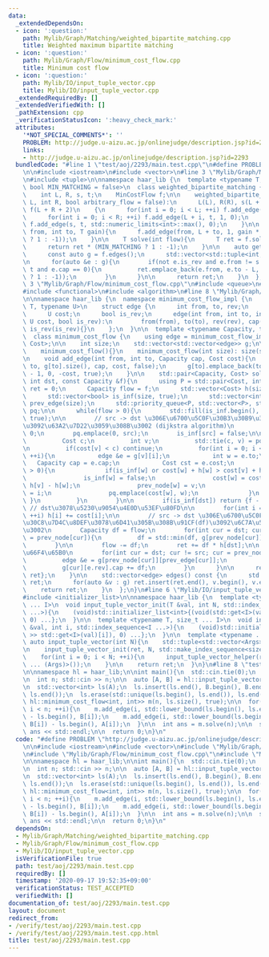 ```yaml
---
data:
  _extendedDependsOn:
  - icon: ':question:'
    path: Mylib/Graph/Matching/weighted_bipartite_matching.cpp
    title: Weighted maximum bipartite matching
  - icon: ':question:'
    path: Mylib/Graph/Flow/minimum_cost_flow.cpp
    title: Minimum cost flow
  - icon: ':question:'
    path: Mylib/IO/input_tuple_vector.cpp
    title: Mylib/IO/input_tuple_vector.cpp
  _extendedRequiredBy: []
  _extendedVerifiedWith: []
  _pathExtension: cpp
  _verificationStatusIcon: ':heavy_check_mark:'
  attributes:
    '*NOT_SPECIAL_COMMENTS*': ''
    PROBLEM: http://judge.u-aizu.ac.jp/onlinejudge/description.jsp?id=2293
    links:
    - http://judge.u-aizu.ac.jp/onlinejudge/description.jsp?id=2293
  bundledCode: "#line 1 \"test/aoj/2293/main.test.cpp\"\n#define PROBLEM \"http://judge.u-aizu.ac.jp/onlinejudge/description.jsp?id=2293\"\
    \n\n#include <iostream>\n#include <vector>\n#line 3 \"Mylib/Graph/Matching/weighted_bipartite_matching.cpp\"\
    \n#include <tuple>\n\nnamespace haar_lib {\n  template <typename T, typename MinCostFlow,\
    \ bool MIN_MATCHING = false>\n  class weighted_bipartite_matching {\n  public:\n\
    \    int L, R, s, t;\n    MinCostFlow f;\n\n    weighted_bipartite_matching(int\
    \ L, int R, bool arbitrary_flow = false):\n      L(L), R(R), s(L + R), t(s + 1),\
    \ f(L + R + 2)\n    {\n      for(int i = 0; i < L; ++i) f.add_edge(s, i, 1, 0);\n\
    \      for(int i = 0; i < R; ++i) f.add_edge(L + i, t, 1, 0);\n      if(arbitrary_flow)\
    \ f.add_edge(s, t, std::numeric_limits<int>::max(), 0);\n    }\n\n    void add_edge(int\
    \ from, int to, T gain){\n      f.add_edge(from, L + to, 1, gain * (MIN_MATCHING\
    \ ? 1 : -1));\n    }\n\n    T solve(int flow){\n      T ret = f.solve(s, t, flow).second;\n\
    \      return ret * (MIN_MATCHING ? 1 : -1);\n    }\n\n    auto get_matching(){\n\
    \      const auto g = f.edges();\n      std::vector<std::tuple<int, int, T>> ret;\n\
    \n      for(auto &e : g){\n        if(not e.is_rev and e.from != s and e.to !=\
    \ t and e.cap == 0){\n          ret.emplace_back(e.from, e.to - L, e.cost * (MIN_MATCHING\
    \ ? 1 : -1));\n        }\n      }\n\n      return ret;\n    }\n  };\n}\n#line\
    \ 3 \"Mylib/Graph/Flow/minimum_cost_flow.cpp\"\n#include <queue>\n#include <utility>\n\
    #include <functional>\n#include <algorithm>\n#line 8 \"Mylib/Graph/Flow/minimum_cost_flow.cpp\"\
    \n\nnamespace haar_lib {\n  namespace minimum_cost_flow_impl {\n    template <typename\
    \ T, typename U>\n    struct edge {\n      int from, to, rev;\n      T cap;\n\
    \      U cost;\n      bool is_rev;\n      edge(int from, int to, int rev, T cap,\
    \ U cost, bool is_rev):\n        from(from), to(to), rev(rev), cap(cap), cost(cost),\
    \ is_rev(is_rev){}\n    };\n  }\n\n  template <typename Capacity, typename Cost>\n\
    \  class minimum_cost_flow {\n    using edge = minimum_cost_flow_impl::edge<Capacity,\
    \ Cost>;\n\n    int size;\n    std::vector<std::vector<edge>> g;\n\n  public:\n\
    \    minimum_cost_flow(){}\n    minimum_cost_flow(int size): size(size), g(size){}\n\
    \n    void add_edge(int from, int to, Capacity cap, Cost cost){\n      g[from].emplace_back(from,\
    \ to, g[to].size(), cap, cost, false);\n      g[to].emplace_back(to, from, g[from].size()\
    \ - 1, 0, -cost, true);\n    }\n\n    std::pair<Capacity, Cost> solve(int src,\
    \ int dst, const Capacity &f){\n      using P = std::pair<Cost, int>;\n      Cost\
    \ ret = 0;\n      Capacity flow = f;\n      std::vector<Cost> h(size, 0), cost(size);\n\
    \      std::vector<bool> is_inf(size, true);\n      std::vector<int> prev_node(size),\
    \ prev_edge(size);\n      std::priority_queue<P, std::vector<P>, std::greater<P>>\
    \ pq;\n\n      while(flow > 0){\n        std::fill(is_inf.begin(), is_inf.end(),\
    \ true);\n\n        // src -> dst \u306E\u6700\u5C0F\u30B3\u30B9\u30C8\u7D4C\u8DEF\
    \u3092\u63A2\u7D22\u3059\u308B\u3002 (dijkstra algorithm)\n        cost[src] =\
    \ 0;\n        pq.emplace(0, src);\n        is_inf[src] = false;\n\n        while(!pq.empty()){\n\
    \          Cost c;\n          int v;\n          std::tie(c, v) = pq.top(); pq.pop();\n\
    \n          if(cost[v] < c) continue;\n          for(int i = 0; i < (int)g[v].size();\
    \ ++i){\n            edge &e = g[v][i];\n            int w = e.to;\n         \
    \   Capacity cap = e.cap;\n            Cost cst = e.cost;\n            if(cap\
    \ > 0){\n              if(is_inf[w] or cost[w] + h[w] > cost[v] + h[v] + cst){\n\
    \                is_inf[w] = false;\n                cost[w] = cost[v] + cst +\
    \ h[v] - h[w];\n                prev_node[w] = v;\n                prev_edge[w]\
    \ = i;\n                pq.emplace(cost[w], w);\n              }\n           \
    \ }\n          }\n        }\n\n        if(is_inf[dst]) return {f - flow, ret};\
    \ // dst\u3078\u5230\u9054\u4E0D\u53EF\u80FD\n\n        for(int i = 0; i < size;\
    \ ++i) h[i] += cost[i];\n\n        // src -> dst \u306E\u6700\u5C0F\u30B3\u30B9\
    \u30C8\u7D4C\u8DEF\u3078\u6D41\u305B\u308B\u91CF(df)\u3092\u6C7A\u5B9A\u3059\u308B\
    \u3002\n        Capacity df = flow;\n        for(int cur = dst; cur != src; cur\
    \ = prev_node[cur]){\n          df = std::min(df, g[prev_node[cur]][prev_edge[cur]].cap);\n\
    \        }\n\n        flow -= df;\n        ret += df * h[dst];\n\n        // cap\u306E\
    \u66F4\u65B0\n        for(int cur = dst; cur != src; cur = prev_node[cur]){\n\
    \          edge &e = g[prev_node[cur]][prev_edge[cur]];\n          e.cap -= df;\n\
    \          g[cur][e.rev].cap += df;\n        }\n      }\n\n      return {f - flow,\
    \ ret};\n    }\n\n    std::vector<edge> edges() const {\n      std::vector<edge>\
    \ ret;\n      for(auto &v : g) ret.insert(ret.end(), v.begin(), v.end());\n  \
    \    return ret;\n    }\n  };\n}\n#line 6 \"Mylib/IO/input_tuple_vector.cpp\"\n\
    #include <initializer_list>\n\nnamespace haar_lib {\n  template <typename T, size_t\
    \ ... I>\n  void input_tuple_vector_init(T &val, int N, std::index_sequence<I\
    \ ...>){\n    (void)std::initializer_list<int>{(void(std::get<I>(val).resize(N)),\
    \ 0) ...};\n  }\n\n  template <typename T, size_t ... I>\n  void input_tuple_vector_helper(T\
    \ &val, int i, std::index_sequence<I ...>){\n    (void)std::initializer_list<int>{(void(std::cin\
    \ >> std::get<I>(val)[i]), 0) ...};\n  }\n\n  template <typename ... Args>\n \
    \ auto input_tuple_vector(int N){\n    std::tuple<std::vector<Args> ...> ret;\n\
    \n    input_tuple_vector_init(ret, N, std::make_index_sequence<sizeof ... (Args)>());\n\
    \    for(int i = 0; i < N; ++i){\n      input_tuple_vector_helper(ret, i, std::make_index_sequence<sizeof\
    \ ... (Args)>());\n    }\n\n    return ret;\n  }\n}\n#line 8 \"test/aoj/2293/main.test.cpp\"\
    \n\nnamespace hl = haar_lib;\n\nint main(){\n  std::cin.tie(0);\n  std::ios::sync_with_stdio(false);\n\
    \n  int n; std::cin >> n;\n\n  auto [A, B] = hl::input_tuple_vector<int, int>(n);\n\
    \n  std::vector<int> ls(A);\n  ls.insert(ls.end(), B.begin(), B.end());\n\n  std::sort(ls.begin(),\
    \ ls.end());\n  ls.erase(std::unique(ls.begin(), ls.end()), ls.end());\n\n  hl::weighted_bipartite_matching<int,\
    \ hl::minimum_cost_flow<int, int>> m(n, ls.size(), true);\n\n  for(int i = 0;\
    \ i < n; ++i){\n    m.add_edge(i, std::lower_bound(ls.begin(), ls.end(), A[i])\
    \ - ls.begin(), B[i]);\n    m.add_edge(i, std::lower_bound(ls.begin(), ls.end(),\
    \ B[i]) - ls.begin(), A[i]);\n  }\n\n  int ans = m.solve(n);\n\n  std::cout <<\
    \ ans << std::endl;\n\n  return 0;\n}\n"
  code: "#define PROBLEM \"http://judge.u-aizu.ac.jp/onlinejudge/description.jsp?id=2293\"\
    \n\n#include <iostream>\n#include <vector>\n#include \"Mylib/Graph/Matching/weighted_bipartite_matching.cpp\"\
    \n#include \"Mylib/Graph/Flow/minimum_cost_flow.cpp\"\n#include \"Mylib/IO/input_tuple_vector.cpp\"\
    \n\nnamespace hl = haar_lib;\n\nint main(){\n  std::cin.tie(0);\n  std::ios::sync_with_stdio(false);\n\
    \n  int n; std::cin >> n;\n\n  auto [A, B] = hl::input_tuple_vector<int, int>(n);\n\
    \n  std::vector<int> ls(A);\n  ls.insert(ls.end(), B.begin(), B.end());\n\n  std::sort(ls.begin(),\
    \ ls.end());\n  ls.erase(std::unique(ls.begin(), ls.end()), ls.end());\n\n  hl::weighted_bipartite_matching<int,\
    \ hl::minimum_cost_flow<int, int>> m(n, ls.size(), true);\n\n  for(int i = 0;\
    \ i < n; ++i){\n    m.add_edge(i, std::lower_bound(ls.begin(), ls.end(), A[i])\
    \ - ls.begin(), B[i]);\n    m.add_edge(i, std::lower_bound(ls.begin(), ls.end(),\
    \ B[i]) - ls.begin(), A[i]);\n  }\n\n  int ans = m.solve(n);\n\n  std::cout <<\
    \ ans << std::endl;\n\n  return 0;\n}\n"
  dependsOn:
  - Mylib/Graph/Matching/weighted_bipartite_matching.cpp
  - Mylib/Graph/Flow/minimum_cost_flow.cpp
  - Mylib/IO/input_tuple_vector.cpp
  isVerificationFile: true
  path: test/aoj/2293/main.test.cpp
  requiredBy: []
  timestamp: '2020-09-17 19:52:35+09:00'
  verificationStatus: TEST_ACCEPTED
  verifiedWith: []
documentation_of: test/aoj/2293/main.test.cpp
layout: document
redirect_from:
- /verify/test/aoj/2293/main.test.cpp
- /verify/test/aoj/2293/main.test.cpp.html
title: test/aoj/2293/main.test.cpp
---
```

